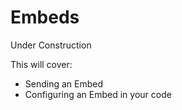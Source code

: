 # Embeds

Under Construction

This will cover:
- Sending an Embed
- Configuring an Embed in your code